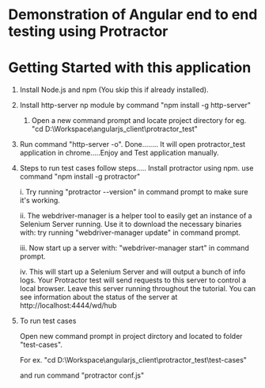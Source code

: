 # Demonstration of Angular end to end testing using Protractor

# Getting Started with this application

1. Install Node.js and npm (You skip this if already installed).

2. Install http-server np module by command "npm install -g http-server"

	1.  Open a new command prompt and locate project directory 
		for eg. "cd D:\Workspace\angularjs_client\protractor_test"

3. Run command "http-server -o". Done........ It will open protractor_test application in chrome.....Enjoy and Test application manually.

4. Steps to run test cases follow steps..... Install protractor using npm. use command "npm install -g protractor"

	i. Try running "protractor --version" in command prompt to make sure it's working.

	ii. The webdriver-manager is a helper tool to easily get an instance of a Selenium Server running. Use it to download the 			necessary binaries with: try running "webdriver-manager update"  in command prompt.

	iii. Now start up a server with: "webdriver-manager start" in command prompt.

	iv. This will start up a Selenium Server and will output a bunch of info logs. Your Protractor test will send requests to this 		server to control a local browser. Leave this server running throughout the tutorial. You can see information about the status 	   of the server at http://localhost:4444/wd/hub

4. To run test cases 
	
	Open new command prompt in project dirctory and located to folder "test-cases".

	For ex. "cd D:\Workspace\angularjs_client\protractor_test\test-cases"

	and run command "protractor conf.js"


